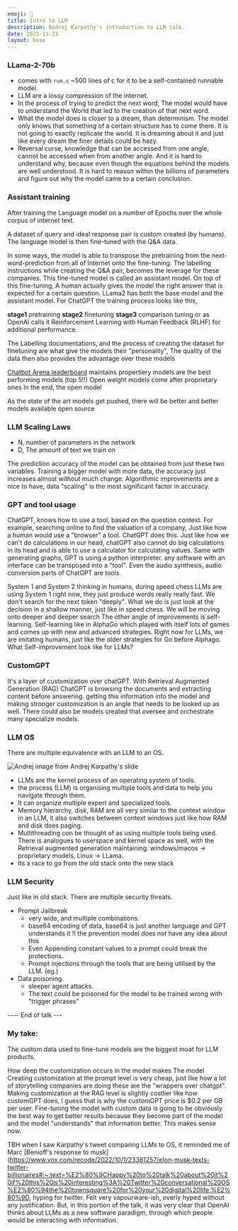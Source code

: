 ```yaml
---
emoji: 🐲
title: Intro to LLM
description: Andrej Karpathy's introduction to LLM talk.
date: 2023-11-23
layout: base
---
```


### LLama-2-70b
- comes with `run.c` ~500 lines of c for it to be a self-contained runnable model.
- LLM are a lossy compression of the internet.
- In the process of trying to predict the next word, The model would have to understand the World that led to the creation of that next word.
- What the model does is closer to a dream, than determinism. The model only knows that something of a certain structure has to come there. It is not going to exactly replicate the world. It is dreaming about it and just like every dream the finer details could be hazy.
- Reversal curse, knowledge that can be accessed from one angle, cannot be accessed when from another angle. And it is hard to understand why, because even though the equations behind the models are well understood. It is hard to reason within the billions of parameters and figure out why the model came to a certain conclusion. 

### Assistant training

After training the Language model on a number of Epochs over the whole corpus of internet text.

A dataset of query and ideal response pair is custom created (by humans). The language model is then fine-tuned with the Q&A data.

In some ways, the model is able to transpose the pretraining from the next-word-prediction from all of Internet onto the fine-tuning.
The labelling instructions while creating the Q&A pair, becomes the leverage for these companies.
This fine-tuned model is called an assistant model.
On top of this fine-tuning, A human actually gives the model the right answer that is expected for a certain question.
LLama2 has both the base model and the assistant model.
For ChatGPT the training process looks like this,

__stage1__ pretraining
__stage2__ finetuning
__stage3__ comparison tuning or as OpenAI calls it Reinforcement Learning with Human Feedback (RLHF) for additional performance.

The Labelling documentations, and the process of creating the dataset for finetuning are what give the models their "personality", The quality of the data  then also provides the advantage over these models

[Chatbot Arena leaderboard](https://huggingface.co/spaces/lmsys/chatbot-arena-leaderboard) maintains
propertiery models are the best performing models (top 5!!)
Open weight models come after proprietary ones
In the end, the open model

As the state of the art models get pushed, there will be better and better models available open source

### LLM Scaling Laws
- N, number of parameters in the network
- D, The amount of text we train on

The prediction accuracy of the model can be obtained from just these two variables.
Training a bigger model with more data, the accuracy just increases almost without much change.
Algorithmic improvements are a nice to have, data "scaling" is the most significant factor in accuracy.

### GPT and tool usage

ChatGPT, knows how to use a tool, based on the question context. 
For example, searching online to find the valuation of a company, Just like how a human would use a "browser" a tool. ChatGPT does this.
Just like how we can't do calculations in our head, chatGPT also cannot do big calculations in its head and is able to use a calculator for calculating values.
Same with generating graphs, GPT is using a python interpreter.
any software with an interface can be transposed into a "tool".
Even the audio synthesis, audio conversion parts of ChatGPT are tools.

System 1 and System 2 thinking in humans, during speed chess
LLMs are using System 1 right now, they just produce words really really fast. We don't search for the next token "deeply". What we do is just look at the decision in a shallow manner, just like in speed chess. We will be moving onto deeper and deeper search
The other angle of improvements is self-learning. Self-learning like in AlphaGo which played with itself lots of games and comes up with new and advanced strategies. Right now for LLMs, we are imitating humans, just like the older strategies for Go before Alphago. What Self-improvement look like for LLMs?

### CustomGPT

It's a layer of customization over chatGPT. With Retrieval Augmented Generation (RAG) ChatGPT is browsing the documents and extracting content before answering. getting this information into the model and making stronger customization is an angle that needs to be looked up as well. There could also be models created that oversee and orchestrate many specialize models.

### LLM OS
There are multiple equivalence with an LLM to an OS.

![Andrej](/assets/images/andrej_slide.png)
image from Andrej Karpathy's slide

- LLMs are the kernel process of an operating system of tools.
- the process (LLM) is organising multiple tools and data to help you navigate through them.
- It can organize multiple expert and specialized tools.
- Memory hierarchy, disk, RAM are all very similar to the context window in an LLM, it also switches between context windows just like how RAM and disk does paging.
- Multithreading con be thought of as using multiple tools being used. There is analogues to userspace and kernel space as well, with the Retrieval augmented generation maintaining. windows/macos -> proprietary models, Linux -> LLama. 
- Its a race to go from the old stack onto the new stack

### LLM Security

Just like in old stack. There are multiple security threats.

- Prompt Jailbreak
  - very wide, and multiple combinations.
  - base64 encoding of data, base64 is just another language and GPT understands it !! the prevention model does not have any idea about this
  - Even Appending constant values to a prompt could break the protections.
  - Prompt injections through the tools that are being utilised by the LLM. (eg.)   
- Data poisoning.
  - sleeper agent attacks.
  - The text could be poisoned for the model to be trained wrong with "trigger phrases"

---- End of talk ---

### My take:

The custom data used to fine-tune models are the biggest moat for LLM products.

How deep the customization occurs in the model makes The model 
Creating customization at the prompt level is very cheap, just like how a lot of storytelling companies are doing these are the "wrappers over chatgpt". Making customization at the RAG level is slightly costlier like how customGPT does, I guess that is why the customGPT price is $0.2 per GB per user. Fine-tuning the model with custom data is going to be obviously the best way to get better results because they become part of the model and the model "understands" that information better.
This makes sense now.

TBH when I saw Karpathy's tweet comparing LLMs to OS, it reminded me of Marc [Benioff's response to musk](https://www.vox.com/recode/2022/10/1/23381257/elon-musk-texts-twitter-billionaires#:~:text=%E2%80%9CHappy%20to%20talk%20about%20it%20if%20this%20is%20interesting%3A%20Twitter%20conversational%20OS%E2%80%94the%20townsquare%20for%20your%20digital%20life.%E2%80%9D, hyping for twitter. Felt very vapourware-ish, overly hyped without any justification. But, in this portion of the talk, it was very clear that OpenAI thinks about LLMs as a new software paradigm, through which people would be interacting with information. 
